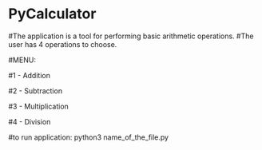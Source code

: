 # PyCalculator

#The application is a tool for performing basic arithmetic operations. 
#The user has 4 operations to choose. 

#MENU:

#1 - Addition 

#2 - Subtraction

#3 - Multiplication 

#4 - Division

#to run application: python3 name_of_the_file.py



